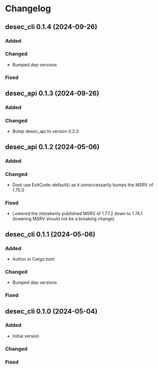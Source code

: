 # Changelog

## desec_cli 0.1.4 (2024-09-26)

### Added

### Changed

- Bumped dep versions

### Fixed

## desec_api 0.1.3 (2024-09-26)

### Added

### Changed

- Bump desec_api to version 0.3.3

## desec_api 0.1.2 (2024-05-06)

### Added

### Changed

- Dont use ExitCode::default() as it unneccessarily bumps the MSRV of 1.75.0

### Fixed

- Lowered the mistakenly published MSRV of 1.77.2 down to 1.74.1 (lowering MSRV should not be a breaking change)

## desec_cli 0.1.1 (2024-05-06)

### Added

- Author in Cargo.toml

### Changed

- Bumped dep versions

### Fixed

## desec_cli 0.1.0 (2024-05-04)

### Added

- Initial version

### Changed

### Fixed
